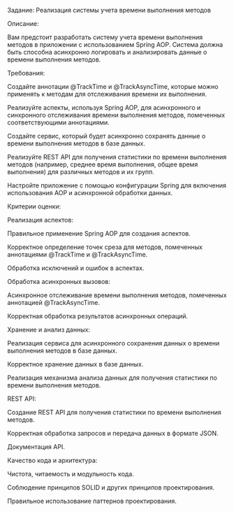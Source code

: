 

Задание: Реализация системы учета времени выполнения методов

Описание:

Вам предстоит разработать систему учета времени выполнения методов в приложении с использованием Spring AOP. Система должна быть способна асинхронно логировать и анализировать данные о времени выполнения методов.

Требования:

Создайте аннотации @TrackTime и @TrackAsyncTime, которые можно применять к методам для отслеживания времени их выполнения.

Реализуйте аспекты, используя Spring AOP, для асинхронного и синхронного отслеживания времени выполнения методов, помеченных соответствующими аннотациями.

Создайте сервис, который будет асинхронно сохранять данные о времени выполнения методов в базе данных.

Реализуйте REST API для получения статистики по времени выполнения методов (например, среднее время выполнения, общее время выполнения) для различных методов и их групп.

Настройте приложение с помощью конфигурации Spring для включения использования AOP и асинхронной обработки данных.

Критерии оценки:

Реализация аспектов:

Правильное применение Spring AOP для создания аспектов.

Корректное определение точек среза для методов, помеченных аннотациями @TrackTime и @TrackAsyncTime.

Обработка исключений и ошибок в аспектах.

Обработка асинхронных вызовов:

Асинхронное отслеживание времени выполнения методов, помеченных аннотацией @TrackAsyncTime.

Корректная обработка результатов асинхронных операций.

Хранение и анализ данных:

Реализация сервиса для асинхронного сохранения данных о времени выполнения методов в базе данных.

Корректное хранение данных в базе данных.

Реализация механизма анализа данных для получения статистики по времени выполнения методов.

REST API:

Создание REST API для получения статистики по времени выполнения методов.

Корректная обработка запросов и передача данных в формате JSON.

Документация API.

Качество кода и архитектура:

Чистота, читаемость и модульность кода.

Соблюдение принципов SOLID и других принципов проектирования.

Правильное использование паттернов проектирования.
